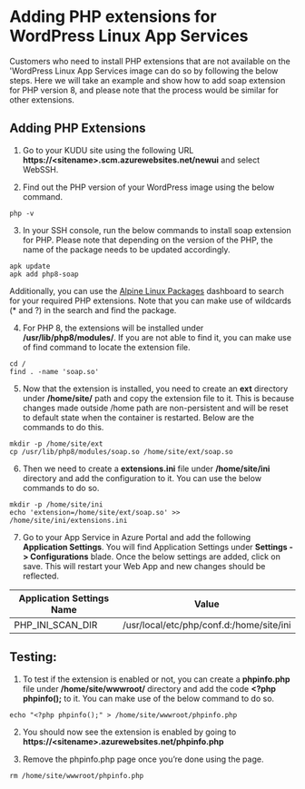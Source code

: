 # Adding PHP extensions for WordPress Linux App Services

Customers who need to install PHP extensions that are not available on the 'WordPress Linux App Services image can do so by following the below steps. Here we will take an example and show how to add soap extension for PHP version 8, and please note that the process would be similar for other extensions.


## Adding PHP Extensions

1. Go to your KUDU site using the following URL **https://\<sitename\>.scm.azurewebsites.net/newui** and select WebSSH.

2. Find out the PHP version of your WordPress image using the below command. 
``` 
php -v
```
3.	In your SSH console, run the below commands to install soap extension for PHP. Please note that depending on the version of the PHP, the name of the package needs to be updated accordingly. 
```
apk update
apk add php8-soap
```
Additionally, you can use the [Alpine Linux Packages](https://pkgs.alpinelinux.org/packages) dashboard to search for your required PHP extensions. Note that you can make use of wildcards (* and ?) in the search and find the package.

4.	For PHP 8, the extensions will be installed under **/usr/lib/php8/modules/**. If you are not able to find it, you can make use of find command to locate the extension file. 
```
cd /
find . -name 'soap.so'
```

5.	Now that the extension is installed, you need to create an **ext** directory under **/home/site/** path and copy the extension file to it. This is because changes made outside /home path are non-persistent and will be reset to default state when the container is restarted. Below are the commands to do this.

```
mkdir -p /home/site/ext
cp /usr/lib/php8/modules/soap.so /home/site/ext/soap.so
```

6.	Then we need to create a **extensions.ini** file under **/home/site/ini** directory and add the configuration to it. You can use the below commands to do so.

```
mkdir -p /home/site/ini
echo 'extension=/home/site/ext/soap.so' >> /home/site/ini/extensions.ini
```

7. Go to your App Service in Azure Portal and add the following **Application Settings**. You will find Application Settings under **Settings -> Configurations** blade. Once the below settings are added, click on save. This will restart your Web App and new changes should be reflected.

|Application Settings Name  | Value                                      |
|---------------------------|---------------------------------------------
|PHP_INI_SCAN_DIR           |/usr/local/etc/php/conf.d:/home/site/ini    |



## Testing:
1.	To test if the extension is enabled or not, you can create a **phpinfo.php** file under **/home/site/wwwroot/** directory and add the code **<?php phpinfo();** to it. You can make use of the below command to do so. 
```
echo "<?php phpinfo();" > /home/site/wwwroot/phpinfo.php
```

2.	You should now see the extension is enabled by going to **https://\<sitename\>.azurewebsites.net/phpinfo.php**

3.	Remove the phpinfo.php page once you’re done using the page.
```
rm /home/site/wwwroot/phpinfo.php
```
